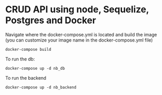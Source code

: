 # CRUD API using node, Sequelize, Postgres and Docker

Navigate where the docker-compose.yml is located and build the image (you can customize your image name in the docker-compose.yml file)

```
docker-compose build
```

To run the db:

```
docker-compose up -d nb_db
```

To run the backend

```
docker-compose up -d nb_backend
```
